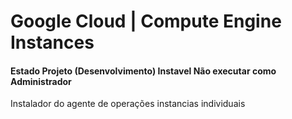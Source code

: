 # Google Cloud | Compute Engine Instances

#### Estado Projeto (Desenvolvimento) Instavel Não executar como Administrador

<p>Instalador do agente de operações instancias individuais</p>
